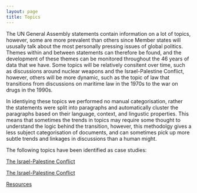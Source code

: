 ```yaml
---
layout: page
title: Topics
---
```


The UN General Assembly statements contain information on a lot of topics, however, some are more prevalent than others since Member states will ususally talk about the most personally pressing issues of global politics. Themes within and between statements can therefore be found, and the development of these themes can be monitored throughout the 46 years of data that we have. Some topics will be relatively consitent over time, such as discussions around nuclear weapons and the Israel-Palestine Conflict, however, others will be more dynamic, such as the topic of law that transitions from discussions on maritime law in the 1970s to the war on drugs in the 1990s.

In identiying these topics we performed no manual categorisation, rather the statements were split into paragraphs and automatically cluster the paragraphs based on their language, context, and lingustic properties. This means that sometimes the trends in topics may require some thought to understand the logic behind the transition, however, this methodolgy gives a less subject categorisation of documents, and can sometimes pick up more subtle trends and linkages in discussions than a human might.

The following topics have been identified as case studies:

<a href = "{{ site.baseurl }}/topics/topic_5">The Israel-Palestine Conflict</a>

[The Israel-Palestine Conflict](/topics/topic_5/)

[Resources](/topics/topic_9/)